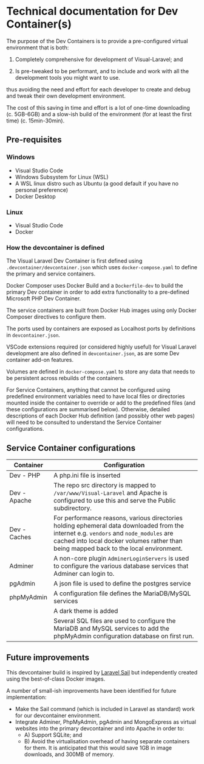 # Technical documentation for Dev Container(s)

The purpose of the Dev Containers is to provide a
pre-configured virtual environment that is both:

1. Completely comprehensive for development of Visual-Laravel; and

2. Is pre-tweaked to be performant, and to include and work with
   all the development tools you might want to use.

thus avoiding the need and effort for each developer to create
and debug and tweak their own development environment.

The cost of this saving in time and effort is a lot of one-time downloading (c. 5GB-6GB)
and a slow-ish build of the environment (for at least the first time) (c. 15min-30min).

## Pre-requisites

### Windows

* Visual Studio Code
* Windows Subsystem for Linux (WSL)
* A WSL linux distro such as Ubuntu (a good default if you have no personal preference)
* Docker Desktop

### Linux

* Visual Studio Code
* Docker

### How the devcontainer is defined

The Visual Laravel Dev Container is first defined
using `.devcontainer/devcontainer.json` which uses `docker-compose.yaml`
to define the primary and service containers.

Docker Composer uses Docker Build and a `Dockerfile-dev`
to build the primary Dev container
in order to add extra functionality to a
pre-defined Microsoft PHP Dev Container.

The service containers are built from Docker Hub images
using only Docker Composer directives to configure them.

The ports used by containers are exposed as Localhost ports
by definitions in `devcontainer.json`.

VSCode extensions required (or considered highly useful) for
Visual Laravel development are also defined in `devcontainer.json`,
as are some Dev container add-on features.

Volumes are defined in `docker-compose.yaml`
to store any data that needs to be persistent across
rebuilds of the containers.

For Service Containers,
anything that cannot be configured using
predefined environment variables
need to have local files or directories
mounted inside the container to override or add
to the predefined files
(and these configurations are summarised below).
Otherwise, detailed descriptions of each Docker Hub definition
(and possibly other web pages)
will need to be consulted to understand
the Service Container configurations.

## Service Container configurations

| Container    | Configuration                                                                                                                         |
|--------------|---------------------------------------------------------------------------------------------------------------------------------------|
| Dev - PHP    | A php.ini file is inserted                                                                                                            |
| Dev - Apache | The repo src directory is mapped to `/var/www/Visual-Laravel` and Apache is configured to use this and serve the Public subdirectory. |
| Dev - Caches | For performance reasons, various directories holding ephemeral data downloaded from the internet e.g. `vendors` and `node_modules` are cached into local docker volumes rather than being mapped back to the local environment.
| Adminer      | A non-core plugin `AdminerLoginServers` is used to configure the various database services that Adminer can login to.                 |
| pgAdmin      | A json file is used to define the postgres service                                                                                    |
| phpMyAdmin   | A configuration file defines the MariaDB/MySQL services                                                                               |
|              | A dark theme is added                                                                                                                 |
|              | Several SQL files are used to configure the MariaDB and MySQL services to add the phpMyAdmin configuration database on first run.     |

## Future improvements

This devcontainer build is inspired by
[Laravel Sail](https://laravel.com/docs/10.x/sail)
but independently created using the best-of-class Docker images.

A number of small-ish improvements have been identified
for future implementation:

* Make the Sail command (which is included in Laravel as standard)
work for our devcontainer environment.
* Integrate Adminer, PhpMyAdmin, pgAdmin and MongoExpress as virtual websites into the primary devcontainer and into Apache in order to:
  * A) Support SQLite; and
  * B) Avoid the virtualisation overhead of having separate containers for them.
  It is anticipated that this would save 1GB in image downloads, and 300MB of memory.
